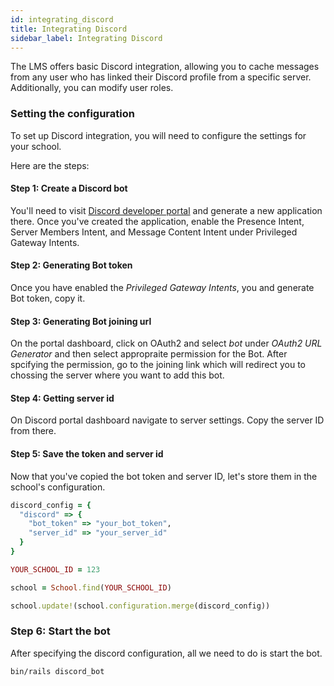```yaml
---
id: integrating_discord
title: Integrating Discord
sidebar_label: Integrating Discord
---
```

The LMS offers basic Discord integration, allowing you to cache messages from any user who has linked their Discord profile from a specific server. Additionally, you can modify user roles.

### Setting the configuration
To set up Discord integration, you will need to configure the settings for your school.

Here are the steps:

#### Step 1: Create a Discord bot
You'll need to visit [Discord developer portal](https://discord.com/developers/applications/) and generate a new application there. Once you've created the application, enable the Presence Intent, Server Members Intent, and Message Content Intent under Privileged Gateway Intents.

#### Step 2: Generating Bot token
Once you have enabled the _Privileged Gateway Intents_, you and generate Bot token, copy it.

#### Step 3: Generating Bot joining url
On the portal dashboard, click on OAuth2 and select _bot_ under _OAuth2 URL Generator_ and then select appropraite permission for the Bot. After spcifying the permission, go to the joining link which will redirect you to chossing the server where you want to add this bot.

#### Step 4: Getting server id
On Discord portal dashboard navigate to server settings. Copy the server ID from there.

#### Step 5: Save the token and server id
Now that you've copied the bot token and server ID, let's store them in the school's configuration.
```ruby
discord_config = {
  "discord" => {
    "bot_token" => "your_bot_token",
    "server_id" => "your_server_id"
  }
}

YOUR_SCHOOL_ID = 123

school = School.find(YOUR_SCHOOL_ID)

school.update!(school.configuration.merge(discord_config))
```

### Step 6: Start the bot
After specifying the discord configuration, all we need to do is start the bot.

```shell
bin/rails discord_bot
```
